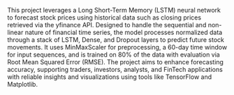 This project leverages a Long Short-Term Memory (LSTM) neural network to forecast stock prices using historical data such as closing prices retrieved via the yfinance API. Designed to handle the sequential and non-linear nature of financial time series, the model processes normalized data through a stack of LSTM, Dense, and Dropout layers to predict future stock movements. It uses MinMaxScaler for preprocessing, a 60-day time window for input sequences, and is trained on 80% of the data with evaluation via Root Mean Squared Error (RMSE). The project aims to enhance forecasting accuracy, supporting traders, investors, analysts, and FinTech applications with reliable insights and visualizations using tools like TensorFlow and Matplotlib.
